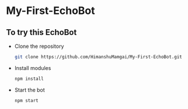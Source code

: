 # My-First-EchoBot

## To try this EchoBot
- Clone the repository

    ```bash
    git clone https://github.com/HimanshuMamgai/My-First-EchoBot.git
    ```
    
- Install modules

    ```bash
    npm install
    ```

- Start the bot

    ```bash
    npm start
    ```
